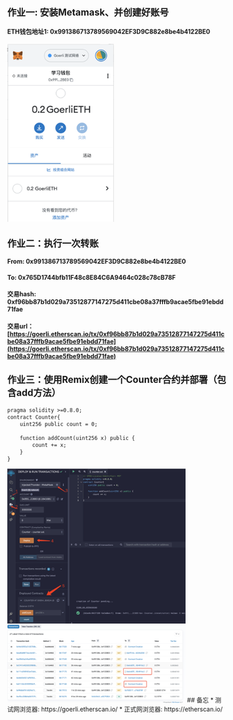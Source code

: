 ## 作业一: 安装Metamask、并创建好账号
#### ETH钱包地址1: 0x991386713789569042EF3D9C882e8be4b4122BE0
<img src='./account.png' style="zoom:40%">

## 作业二：执行一次转账
#### From: 0x991386713789569042EF3D9C882e8be4b4122BE0
#### To: 0x765D1744bfb11F48c8E84C6A9464c028c78cB78F
#### 交易hash: 0xf96bb87b1d029a73512877147275d411cbe08a37fffb9acae5fbe91ebdd71fae
#### 交易url：[https://goerli.etherscan.io/tx/0xf96bb87b1d029a73512877147275d411cbe08a37fffb9acae5fbe91ebdd71fae](https://goerli.etherscan.io/tx/0xf96bb87b1d029a73512877147275d411cbe08a37fffb9acae5fbe91ebdd71fae)

## 作业三：使用Remix创建一个Counter合约并部署（包含add方法）
``` solidity
pragma solidity >=0.8.0;
contract Counter{
    uint256 public count = 0;

    function addCount(uint256 x) public {
        count += x;
    }
}
```

<img src='./合约部署.png' style="zoom:40%">
<img src='./链上记录.png' style="zoom:40%">
## 备忘
* 测试网浏览器: https://goerli.etherscan.io/
* 正式网浏览器: https://etherscan.io/
